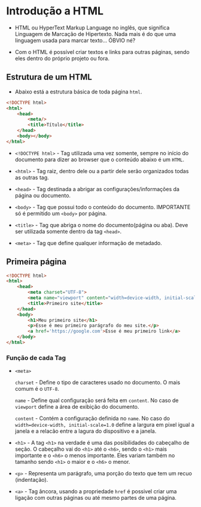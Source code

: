 # Introdução a HTML

* HTML ou HyperText Markup Language no inglês, que significa Linguagem de Marcação de Hipertexto. Nada mais é do que uma linguagem usada para marcar texto... ÓBVIO né?

* Com o HTML é possível criar textos e links para outras páginas, sendo eles dentro do próprio projeto ou fora.

## Estrutura de um HTML

* Abaixo está a estrutura básica de toda página `html`.

```html
<!DOCTYPE html>
<html>
    <head>
        <meta/>
        <title>Título</title>
    </head>
    <body></body>
</html>
```

* `<!DOCTYPE html>` - Tag utilizada uma vez somente, sempre no início do documento para dizer ao browser que o conteúdo abaixo é um `HTML`.

* `<html>` - Tag raiz, dentro dele ou a partir dele serão organizados todas as outras tag.

* `<head>` - Tag destinada a abrigar as configurações/informações da página ou documento.

* `<body>` - Tag que possui todo o conteúdo do documento. IMPORTANTE só é permitido um `<body>` por página.

* `<title>` - Tag que abriga o nome do documento(página ou aba). Deve ser utilizada somente dentro da tag `<head>`.

* `<meta>` - Tag que define qualquer informação de metadado.

## Primeira página

```html
<!DOCTYPE html>
<html>
    <head>
        <meta charset="UTF-8">
        <meta name="viewport" content="width=device-width, initial-scale=1.0">
        <title>Primeiro site</title>
    </head>
    <body>
        <h1>Meu primeiro site</h1>
        <p>Esse é meu primeiro parágrafo do meu site.</p>
        <a href='https://google.com'>Esse é meu primeiro link</a>
    </body>
</html>
```

### Função de cada Tag

* `<meta>` 

    `charset` - Define o tipo de caracteres usado no documento. O mais comum é o `UTF-8`.

    `name` - Define qual configuração será feita em `content`. No caso de `viewport` define a área de exibição do documento.

    `content` - Contém a configuração definida no `name`. No caso do `width=device-width, initial-scale=1.0` define a largura em pixel igual a janela e a relacão entre a lagura do dispositivo e a janela.

* `<h1>` - A tag `<h1>` na verdade é uma das posibilidades do cabeçalho de seção. O cabeçalho vai do `<h1>` até o `<h6>`, sendo o `<h1>` mais importante e o `<h6>` o menos importante. Eles variam também no tamanho sendo `<h1>` o maior e o `<h6>` o menor.

* `<p>` - Representa um parágrafo, uma porção do texto que tem um recuo (indentação).

* `<a>` - Tag âncora, usando a propriedade `href` é possivel criar uma ligação com outras páginas ou até mesmo partes de uma página.
